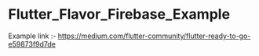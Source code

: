 # Flutter_Flavor_Firebase_Example

Example link :- https://medium.com/flutter-community/flutter-ready-to-go-e59873f9d7de
